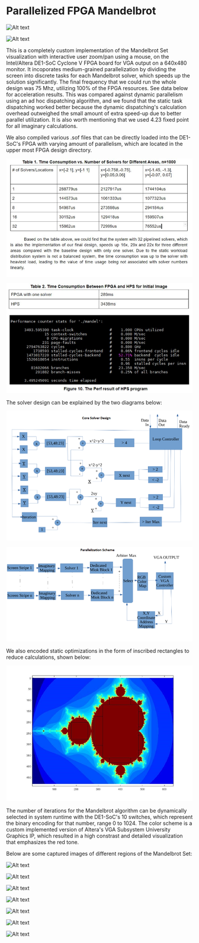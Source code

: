 # Parallelized FPGA Mandelbrot

![Alt text](Images/mandel1.gif?raw=true "Title")

![Alt text](Images/mandel2.gif?raw=true "Title")

This is a completely custom implementation of the Mandelbrot Set visualization with interactive user zoom/pan using a mouse, on the Intel/Altera DE1-SoC Cyclone V FPGA board for VGA output on a 640x480 monitor. It incoporates medium-grained parallelization by dividing the screen into discrete tasks for each Mandelbrot solver, which speeds up the solution significantly. The final frequency that we could run the whole design was 75 Mhz, utilizing 100% of the FPGA resources. See data below for acceleration results. This was compared against dynamic parallelism using an ad hoc dispatching algorithm, and we found that the static task dispatching worked better because the dynamic dispatching's calculation overhead outweighed the small amount of extra speed-up due to better parallel utilization. It is also worth mentioning that we used 4.23 fixed point for all imaginary calculations.

We also compiled various .sof files that can be directly loaded into the DE1-SoC's FPGA with varying amount of parallelism, which are located in the upper most FPGA design directory.

![Alt text](Images/perf_eval.JPG?raw=true "Title")

![Alt text](Images/vshps.JPG?raw=true "Title")

The solver design can be explained by the two diagrams below:

![Alt text](Images/solver_design.png?raw=true "Title")

![Alt text](Images/parallel_design.png?raw=true "Title")

We also encoded static optimizations in the form of inscribed rectangles to reduce calculations, shown below:

![Alt text](Images/rectangle_optimize.jpg?raw=true "Title")

The number of iterations for the Mandelbrot algorithm can be dynamically selected in system runtime with the DE1-SoC's 10 switches, which represent the binary encoding for that number, range 0 to 1024. The color scheme is a custom implemented version of Altera's VGA Subsystem University Graphics IP, which resulted in a high constrast and detailed visualization that emphasizes the red tone.

Below are some captured images of different regions of the Mandelbrot Set:

![Alt text](Images/render2.jpg?raw=true "Title")

![Alt text](Images/render3.jpg?raw=true "Title")

![Alt text](Images/render4.jpg?raw=true "Title")

![Alt text](Images/render5.jpg?raw=true "Title")

![Alt text](Images/render6.jpg?raw=true "Title")

![Alt text](Images/render1.jpg?raw=true "Title")

![Alt text](Images/render7.jpg?raw=true "Title")
